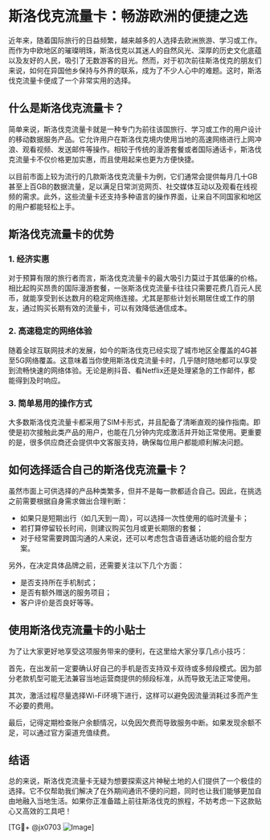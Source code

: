 # 斯洛伐克流量卡：畅游欧洲的便捷之选

近年来，随着国际旅行的日益频繁，越来越多的人选择去欧洲旅游、学习或工作。而作为中欧地区的璀璨明珠，斯洛伐克以其迷人的自然风光、深厚的历史文化底蕴以及友好的人民，吸引了无数游客的目光。然而，对于初次前往斯洛伐克的朋友们来说，如何在异国他乡保持与外界的联系，成为了不少人心中的难题。这时，斯洛伐克流量卡便成了一个非常实用的选择。

## 什么是斯洛伐克流量卡？

简单来说，斯洛伐克流量卡就是一种专门为前往该国旅行、学习或工作的用户设计的移动数据服务产品。它允许用户在斯洛伐克境内使用当地的高速网络进行上网冲浪、观看视频、发送邮件等操作。相较于传统的漫游套餐或者国际通话卡，斯洛伐克流量卡不仅价格更加实惠，而且使用起来也更为方便快捷。

以目前市面上较为流行的几款斯洛伐克流量卡为例，它们通常会提供每月几十GB甚至上百GB的数据流量，足以满足日常浏览网页、社交媒体互动以及观看在线视频的需求。此外，这些流量卡还支持多种语言的操作界面，让来自不同国家和地区的用户都能轻松上手。

## 斯洛伐克流量卡的优势

### 1. 经济实惠

对于预算有限的旅行者而言，斯洛伐克流量卡的最大吸引力莫过于其低廉的价格。相比起购买昂贵的国际漫游套餐，一张斯洛伐克流量卡往往只需要花费几百元人民币，就能享受到长达数月的稳定网络连接。尤其是那些计划长期居住或工作的朋友，通过购买长期有效的流量卡，可以有效降低通信成本。

### 2. 高速稳定的网络体验

随着全球互联网技术的发展，如今的斯洛伐克已经实现了城市地区全覆盖的4G甚至5G网络覆盖。这意味着当你使用斯洛伐克流量卡时，几乎随时随地都可以享受到流畅快速的网络体验。无论是刷抖音、看Netflix还是处理紧急的工作邮件，都能得到及时响应。

### 3. 简单易用的操作方式

大多数斯洛伐克流量卡都采用了SIM卡形式，并且配备了清晰直观的操作指南。即使是初次接触此类产品的用户，也能在几分钟内完成激活并开始正常使用。更重要的是，很多供应商还会提供中文客服支持，确保每位用户都能顺利解决问题。

## 如何选择适合自己的斯洛伐克流量卡？

虽然市面上可供选择的产品种类繁多，但并不是每一款都适合自己。因此，在挑选之前需要根据自身需求做出合理判断：

- 如果只是短期出行（如几天到一周），可以选择一次性使用的临时流量卡；
- 若打算停留较长时间，则建议购买包月或更长期限的套餐；
- 对于经常需要跨国沟通的人来说，还可以考虑包含语音通话功能的组合型方案。

另外，在决定具体品牌之前，还需要关注以下几个方面：
- 是否支持所在手机制式；
- 是否有额外赠送的服务项目；
- 客户评价是否良好等等。

## 使用斯洛伐克流量卡的小贴士

为了让大家更好地享受这项服务带来的便利，在这里给大家分享几点小技巧：

首先，在出发前一定要确认好自己的手机是否支持双卡双待或多频段模式。因为部分老款机型可能无法兼容当地运营商提供的频段标准，从而导致无法正常使用。

其次，激活过程尽量选择Wi-Fi环境下进行，这样可以避免因流量消耗过多而产生不必要的费用。

最后，记得定期检查账户余额情况，以免因欠费而导致服务中断。如果发现余额不足，可以通过官方渠道充值续费。

## 结语

总的来说，斯洛伐克流量卡无疑为想要探索这片神秘土地的人们提供了一个极佳的选择。它不仅帮助我们解决了在外期间通讯不便的问题，同时也让我们能够更加自由地融入当地生活。如果你正准备踏上前往斯洛伐克的旅程，不妨考虑一下这款贴心又高效的工具吧！

[TG💪+ @jx0703 ![Image](https://github.com/user-attachments/assets/dbca1d08-cadb-493c-b0ec-ad6f7a83f270)]